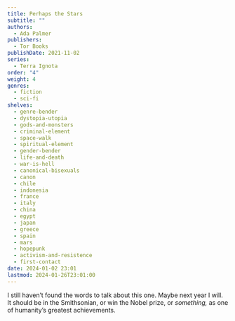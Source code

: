 ```yaml
---
title: Perhaps the Stars
subtitle: ""
authors:
  - Ada Palmer
publishers:
  - Tor Books
publishDate: 2021-11-02
series:
  - Terra Ignota
order: "4"
weight: 4
genres:
  - fiction
  - sci-fi
shelves:
  - genre-bender
  - dystopia-utopia
  - gods-and-monsters
  - criminal-element
  - space-walk
  - spiritual-element
  - gender-bender
  - life-and-death
  - war-is-hell
  - canonical-bisexuals
  - canon
  - chile
  - indonesia
  - france
  - italy
  - china
  - egypt
  - japan
  - greece
  - spain
  - mars
  - hopepunk
  - activism-and-resistence
  - first-contact
date: 2024-01-02 23:01
lastmod: 2024-01-26T23:01:00
---
```

I still haven’t found the words to talk about this one. Maybe next year I will. It should be in the Smithsonian, or win the Nobel prize, or _something,_ as one of humanity’s greatest achievements.